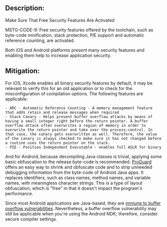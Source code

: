 ## Description:

Make Sure That Free Security Features Are Activated

MSTG-CODE-9: Free security features offered by the toolchain, such as byte-code minification, stack protection, PIE support and automatic reference counting, are activated.

Both iOS and Android platforms present many security features and enabling them help to increase application security.


## Mitigation:

For iOS, Xcode enables all binary security features by default, it may be relevant to verify this for an old application or to check for the misconfiguration of compilation options. The following features are applicable:

	- ARC - Automatic Reference Counting - A memory management feature that adds retain and release messages when required
	- Stack Canary - Helps prevent buffer overflow attacks by means of having a small integer right before the return pointer. A buffer overflow attack often overwrites a region of memory in order to overwrite the return pointer and take over the process-control. In that case, the canary gets overwritten as well. Therefore, the value of the canary is always checked to make sure it has not changed before a routine uses the return pointer on the stack.
	- PIE - Position Independent Executable - enables full ASLR for binary

And for Android, because decompiling Java classes is trivial, applying some basic obfuscation to the release byte-code is recommended. [ProGuard](https://github.com/OWASP/owasp-mstg/blob/master/Document/0x08-Testing-Tools.md#proguard) offers an easy way to shrink and obfuscate code and to strip unneeded debugging information from the byte-code of Android Java apps. It replaces identifiers, such as class names, method names, and variable names, with meaningless character strings. This is a type of layout obfuscation, which is "free" in that it doesn't impact the program's performance.

Since most Android applications are Java-based, they are [immune to buffer overflow vulnerabilities](https://owasp.org/www-community/vulnerabilities/Buffer_Overflow "Java Buffer Overflows"). Nevertheless, a buffer overflow vulnerability may still be applicable when you're using the Android NDK; therefore, consider secure compiler settings.
